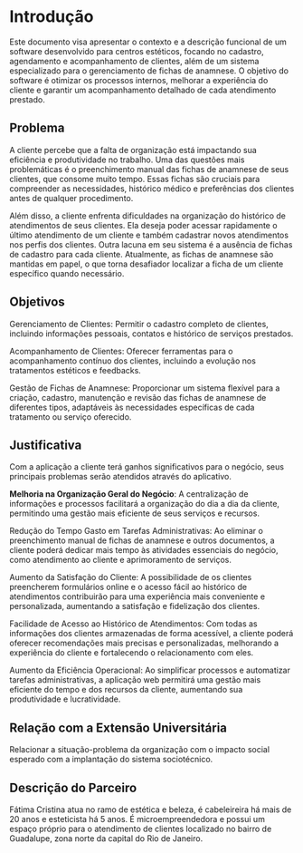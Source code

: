 # Introdução

Este documento visa apresentar o contexto e a descrição funcional de um software desenvolvido para centros estéticos, focando no cadastro, agendamento e acompanhamento de clientes, além de um sistema especializado para o gerenciamento de fichas de anamnese. O objetivo do software é otimizar os processos internos, melhorar a experiência do cliente e garantir um acompanhamento detalhado de cada atendimento prestado.

## Problema

A cliente percebe que a falta de organização está impactando sua eficiência e produtividade no trabalho. Uma das questões mais problemáticas é o preenchimento manual das fichas de anamnese de seus clientes, que consome muito tempo. Essas fichas são cruciais para compreender as necessidades, histórico médico e preferências dos clientes antes de qualquer procedimento.

Além disso, a cliente enfrenta dificuldades na organização do histórico de atendimentos de seus clientes. Ela deseja poder acessar rapidamente o último atendimento de um cliente e também cadastrar novos atendimentos nos perfis dos clientes. Outra lacuna em seu sistema é a ausência de fichas de cadastro para cada cliente. Atualmente, as fichas de anamnese são mantidas em papel, o que torna desafiador localizar a ficha de um cliente específico quando necessário.

## Objetivos

Gerenciamento de Clientes: Permitir o cadastro completo de clientes, incluindo informações pessoais, contatos e histórico de serviços prestados. 

Acompanhamento de Clientes: Oferecer ferramentas para o acompanhamento contínuo dos clientes, incluindo a evolução nos tratamentos estéticos e feedbacks.

Gestão de Fichas de Anamnese: Proporcionar um sistema flexível para a criação, cadastro, manutenção e revisão das fichas de anamnese de diferentes tipos, adaptáveis às necessidades específicas de cada tratamento ou serviço oferecido.

## Justificativa

Com a aplicação a cliente terá ganhos significativos para o negócio, seus principais problemas  serão atendidos através do aplicativo. 

<b>Melhoria na Organização Geral do Negócio</b>: A centralização de informações e processos facilitará a organização do dia a dia da cliente, permitindo uma gestão mais eficiente de seus serviços e recursos.

Redução do Tempo Gasto em Tarefas Administrativas: Ao eliminar o preenchimento manual de fichas de anamnese e outros documentos, a cliente poderá dedicar mais tempo às atividades essenciais do negócio, como atendimento ao cliente e aprimoramento de serviços.

Aumento da Satisfação do Cliente: A possibilidade de os clientes preencherem formulários online e o acesso fácil ao histórico de atendimentos contribuirão para uma experiência mais conveniente e personalizada, aumentando a satisfação e fidelização dos clientes.

Facilidade de Acesso ao Histórico de Atendimentos: Com todas as informações dos clientes armazenadas de forma acessível, a cliente poderá oferecer recomendações mais precisas e personalizadas, melhorando a experiência do cliente e fortalecendo o relacionamento com eles.

Aumento da Eficiência Operacional: Ao simplificar processos e automatizar tarefas administrativas, a aplicação web permitirá uma gestão mais eficiente do tempo e dos recursos da cliente, aumentando sua produtividade e lucratividade.

## Relação com a Extensão Universitária

Relacionar a situação-problema da organização com o impacto social esperado com a implantação do sistema sociotécnico.

## Descrição do Parceiro

Fátima Cristina atua no ramo de estética e beleza, é cabeleireira há mais de 20 anos e esteticista há 5 anos. É microempreendedora e possui um espaço próprio para o atendimento de clientes localizado no bairro de Guadalupe, zona norte da capital do Rio de Janeiro. 
